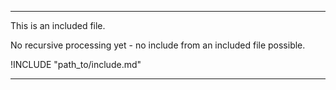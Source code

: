 
---

This is an included file.

No recursive processing yet - no include from an included file possible.

!INCLUDE "path_to/include.md"

---
